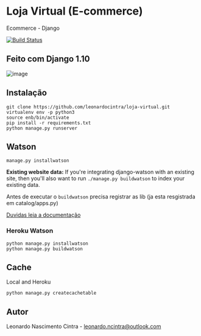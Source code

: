 # Loja Virtual (E-commerce)
Ecommerce - Django

[![Build Status](https://travis-ci.org/leonardocintra/loja-virtual.svg?branch=master)](https://travis-ci.org/leonardocintra/loja-virtual)

## Feito com Django 1.10
![image](https://cloud.githubusercontent.com/assets/5832193/17952257/3ee3156e-6a3f-11e6-8add-6eeccbf68e3c.png)

## Instalação
```
git clone https://github.com/leonardocintra/loja-virtual.git
virtualenv env -p python3
source enb/bin/activate
pip install -r requirements.txt
python manage.py runserver
```

## Watson
```
manage.py installwatson
```

**Existing website data:** If you're integrating django-watson with an existing site, then you'll also want to run `./manage.py buildwatson` to index your existing data.

Antes de executar o `buildwatson` precisa registrar as lib (ja esta resgistrada em catalog/apps.py)

[Duvidas leia a documentação](https://github.com/etianen/django-watson/wiki)

### Heroku Watson
```
python manage.py installwatson
python manage.py buildwatson
```


## Cache

Local and Heroku
```
python manage.py createcachetable
```


## Autor
Leonardo Nascimento Cintra - leonardo.ncintra@outlook.com
